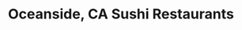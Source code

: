 ---
layout: city
title: Oceanside, CA Sushi Restaurants
permalink: /california/oceanside/
stateAbbr: CA
stateName: California
cityName: Oceanside
---